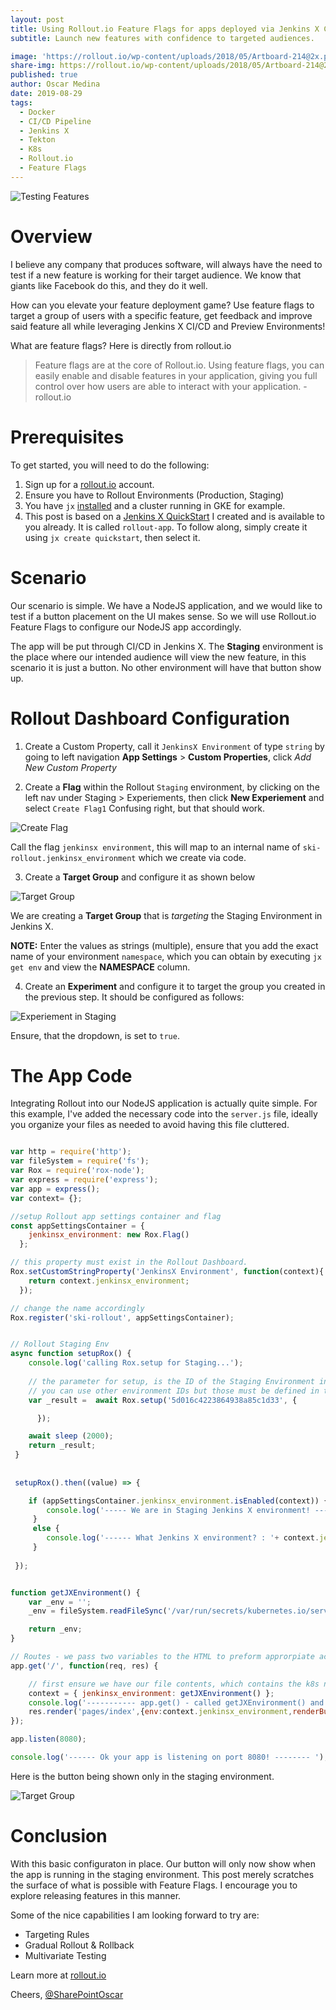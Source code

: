 ```yaml
---
layout: post
title: Using Rollout.io Feature Flags for apps deployed via Jenkins X CI/CD
subtitle: Launch new features with confidence to targeted audiences.

image: 'https://rollout.io/wp-content/uploads/2018/05/Artboard-214@2x.png'
share-img: https://rollout.io/wp-content/uploads/2018/05/Artboard-214@2x.png
published: true
author: Oscar Medina
date: 2019-08-29
tags:
  - Docker
  - CI/CD Pipeline
  - Jenkins X
  - Tekton
  - K8s
  - Rollout.io
  - Feature Flags
---
```


![Testing Features](/img/rollout-feature-flags-jenkins-x/hero-collaboration.png)

# Overview
I believe any company that produces software, will always have the need to test if a new feature is working for their target audience.  We know that giants like Facebook do this, and they do it well.

How can you elevate your feature deployment game?  Use feature flags to target a group of users with a specific feature, get feedback and improve said feature all while leveraging Jenkins X CI/CD and Preview Environments!

What are feature flags?  Here is directly from rollout.io
> Feature flags are at the core of Rollout.io. Using feature flags, you can easily enable and disable features in your application, giving you full control over how users are able to interact with your application.
                                                                                        - rollout.io

# Prerequisites

To get started, you will need to do the following:

1. Sign up for a [rollout.io](http://rollout.io) account.
2. Ensure you have to Rollout Environments (Production, Staging) 
3. You have `jx` [installed](https://jenkins-x.io/getting-started/install/) and a cluster running in GKE for example.
4. This post is based on a [Jenkins X QuickStart](https://jenkins-x.io/developing/create-quickstart/) I created and is available to you already. It is called `rollout-app`.  To follow along, simply create it using `jx create quickstart`, then select it.
 

# Scenario
Our scenario is simple.  We have a NodeJS application, and we would like to test if a button placement on the UI makes sense.  So we will use Rollout.io Feature Flags to configure our NodeJS app accordingly. 

The app will be put through CI/CD in Jenkins X.  The **Staging** environment is the place where our intended audience will view the new feature, in this scenario it is just a button.  No other environment will have that button show up.


# Rollout Dashboard Configuration

1. Create a Custom Property, call it `JenkinsX Environment` of type `string` by going to left navigation **App Settings** > **Custom Properties**, click _Add New Custom Property_

2. Create a **Flag** within the Rollout `Staging` environment, by clicking on the left nav under Staging > Experiements, then click **New Experiement** and select `Create Flag1`  Confusing right, but that should work.

![Create Flag](/img/rollout-feature-flags-jenkins-x/create_flag_staging.png)

Call the flag `jenkinsx environment`, this will map to an internal name of `ski-rollout.jenkinsx_environment` which we create via code.

3. Create a **Target Group** and configure it as shown below

![Target Group](/img/rollout-feature-flags-jenkins-x/target_group.png)

We are creating a **Target Group** that is _targeting_ the Staging Environment in Jenkins X.  

**NOTE:** Enter the values as strings (multiple), ensure that you add the exact name of your environment `namespace`, which you can obtain by executing `jx get env` and view the **NAMESPACE** column.

4. Create an **Experiment** and configure it to target the group you created in the previous step.  It should be configured as follows:

![Experiement in Staging](/img/rollout-feature-flags-jenkins-x/experiment_staging.png)

Ensure, that the dropdown, is set to `true`.

# The App Code
Integrating Rollout into our NodeJS application is actually quite simple.  For this example, I've added the necessary code into the `server.js` file, ideally you organize your files as needed to avoid having this file cluttered.

```javascript

var http = require('http');
var fileSystem = require('fs');
var Rox = require('rox-node');
var express = require('express');
var app = express();
var context= {};

//setup Rollout app settings container and flag
const appSettingsContainer = {
	jenkinsx_environment: new Rox.Flag()
  };

// this property must exist in the Rollout Dashboard.
Rox.setCustomStringProperty('JenkinsX Environment', function(context){
	return context.jenkinsx_environment;
  });

// change the name accordingly
Rox.register('ski-rollout', appSettingsContainer);


// Rollout Staging Env
async function setupRox() {
	console.log('calling Rox.setup for Staging...');
	
	// the parameter for setup, is the ID of the Staging Environment in the Rollout Dashboard.
	// you can use other environment IDs but those must be defined in the Rollout Dashboard.
	var _result =  await Rox.setup('5d016c4223864938a85c1d33', {

	  });

	await sleep (2000);
	return _result;
 }
 
 
 setupRox().then((value) => {

	if (appSettingsContainer.jenkinsx_environment.isEnabled(context)) {
		console.log('----- We are in Staging Jenkins X environment! --------');
	 }
	 else {
		console.log('------ What Jenkins X environment? : '+ context.jenkinsx_environment+' ---------');
	 }
	
 });


function getJXEnvironment() {
	var _env = '';
	_env = fileSystem.readFileSync('/var/run/secrets/kubernetes.io/serviceaccount/namespace', 'utf8');

	return _env;
}

// Routes - we pass two variables to the HTML to preform approrpiate actions based on conditions.
app.get('/', function(req, res) {

	// first ensure we have our file contents, which contains the k8s namespace we are in.
	context = { jenkinsx_environment: getJXEnvironment() };
	console.log('----------- app.get() - called getJXEnvironment() and got: '+ context.jenkinsx_environment+' so rendering ---------------------');
    res.render('pages/index',{env:context.jenkinsx_environment,renderButton:appSettingsContainer.jenkinsx_environment.isEnabled(context)});
});

app.listen(8080);

console.log('------ Ok your app is listening on port 8080! -------- ');

```

Here is the button being shown only in the staging environment.

![Target Group](/img/rollout-feature-flags-jenkins-x/feature_flags_button.png)

# Conclusion
With this basic configuraton in place.   Our button will only now show when the app is running in the staging environment. This post merely scratches the surface of what is possible with Feature Flags.  I encourage you to explore releasing features in this manner.  

Some of the nice capabilities I am looking forward to try are:

- Targeting Rules
- Gradual Rollout & Rollback
- Multivariate Testing

Learn more at [rollout.io](https://rollout.io/product/)

Cheers,
[@SharePointOscar](https://twitter.com/SharePointOscar)
